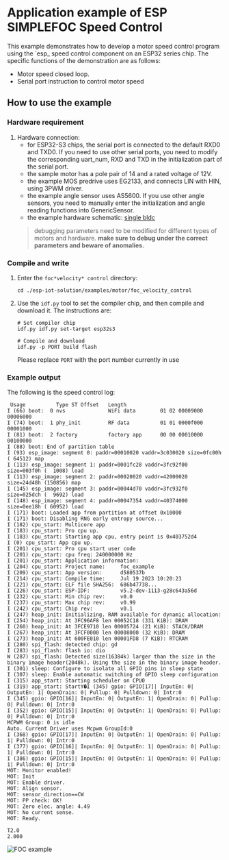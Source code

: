 # Application example of ESP SIMPLEFOC Speed Control

This example demonstrates how to develop a motor speed control program using the `esp_ speed control component on an ESP32 series chip.
The specific functions of the demonstration are as follows:

- Motor speed closed loop.
- Serial port instruction to control motor speed

## How to use the example

### Hardware requirement

1. Hardware connection:
    * for ESP32-S3 chips, the serial port is connected to the default RXD0 and TXD0. If you need to use other serial ports, you need to modify the corresponding uart_num, RXD and TXD in the initialization part of the serial port.
    * the sample motor has a pole pair of 14 and a rated voltage of 12V.
    * the example MOS predrive uses EG2133, and connects LIN with HIN, using 3PWM driver.
    * the example angle sensor uses AS5600. If you use other angle sensors, you need to manually enter the initialization and angle reading functions into GenericSensor.
    * the example hardware schematic: [single bldc](https://dl.espressif.com/AE/esp-iot-solution/docs/foc_hardware_single_bldc.pdf)
    > debugging parameters need to be modified for different types of motors and hardware. **make sure to debug under the correct parameters and beware of anomalies.**

### Compile and write

1. Enter the `foc*velocity* control` directory:

    ```linux
    cd ./esp-iot-solution/examples/motor/foc_velocity_control
    ```

2. Use the `idf.py` tool to set the compiler chip, and then compile and download it. The instructions are:

    ```linux
    # Set compiler chip
    idf.py idf.py set-target esp32s3

    # Compile and download
    idf.py -p PORT build flash
    ```

    Please replace `PORT` with the port number currently in use

### Example output

The following is the speed control log:

```log
 Usage          Type ST Offset   Length
I (66) boot:  0 nvs              WiFi data        01 02 00009000 00006000
I (74) boot:  1 phy_init         RF data          01 01 0000f000 00001000
I (81) boot:  2 factory          factory app      00 00 00010000 00100000
I (88) boot: End of partition table
I (93) esp_image: segment 0: paddr=00010020 vaddr=3c030020 size=0fc00h ( 64512) map
I (113) esp_image: segment 1: paddr=0001fc28 vaddr=3fc92f00 size=003f0h (  1008) load
I (113) esp_image: segment 2: paddr=00020020 vaddr=42000020 size=24d48h (150856) map
I (145) esp_image: segment 3: paddr=00044d70 vaddr=3fc932f0 size=025dch (  9692) load
I (148) esp_image: segment 4: paddr=00047354 vaddr=40374000 size=0ee18h ( 60952) load
I (171) boot: Loaded app from partition at offset 0x10000
I (171) boot: Disabling RNG early entropy source...
I (182) cpu_start: Multicore app
I (183) cpu_start: Pro cpu up.
I (183) cpu_start: Starting app cpu, entry point is 0x403752d4
I (0) cpu_start: App cpu up.
I (201) cpu_start: Pro cpu start user code
I (201) cpu_start: cpu freq: 240000000 Hz
I (201) cpu_start: Application information:
I (204) cpu_start: Project name:     foc_example
I (209) cpu_start: App version:      d580537b
I (214) cpu_start: Compile time:     Jul 19 2023 10:20:23
I (221) cpu_start: ELF file SHA256:  686b47738...
I (226) cpu_start: ESP-IDF:          v5.2-dev-1113-g28c643a56d
I (232) cpu_start: Min chip rev:     v0.0
I (237) cpu_start: Max chip rev:     v0.99
I (242) cpu_start: Chip rev:         v0.1
I (247) heap_init: Initializing. RAM available for dynamic allocation:
I (254) heap_init: At 3FC96AF8 len 00052C18 (331 KiB): DRAM
I (260) heap_init: At 3FCE9710 len 00005724 (21 KiB): STACK/DRAM
I (267) heap_init: At 3FCF0000 len 00008000 (32 KiB): DRAM
I (273) heap_init: At 600FE010 len 00001FD8 (7 KiB): RTCRAM
I (280) spi_flash: detected chip: gd
I (283) spi_flash: flash io: dio
W (287) spi_flash: Detected size(16384k) larger than the size in the binary image header(2048k). Using the size in the binary image header.
I (301) sleep: Configure to isolate all GPIO pins in sleep state
I (307) sleep: Enable automatic switching of GPIO sleep configuration
I (315) app_start: Starting scheduler on CPU0
I (319) app_start: StartY�I (345) gpio: GPIO[17]| InputEn: 0| OutputEn: 1| OpenDrain: 0| Pullup: 0| Pulldown: 0| Intr:0
I (345) gpio: GPIO[16]| InputEn: 0| OutputEn: 1| OpenDrain: 0| Pullup: 0| Pulldown: 0| Intr:0
I (352) gpio: GPIO[15]| InputEn: 0| OutputEn: 1| OpenDrain: 0| Pullup: 0| Pulldown: 0| Intr:0
MCPWM Group: 0 is idle
Auto. Current Driver uses Mcpwm GroupId:0
I (368) gpio: GPIO[17]| InputEn: 0| OutputEn: 1| OpenDrain: 0| Pullup: 1| Pulldown: 0| Intr:0
I (377) gpio: GPIO[16]| InputEn: 0| OutputEn: 1| OpenDrain: 0| Pullup: 1| Pulldown: 0| Intr:0
I (386) gpio: GPIO[15]| InputEn: 0| OutputEn: 1| OpenDrain: 0| Pullup: 1| Pulldown: 0| Intr:0
MOT: Monitor enabled!
MOT: Init
MOT: Enable driver.
MOT: Align sensor.
MOT: sensor_direction==CW
MOT: PP check: OK!
MOT: Zero elec. angle: 4.49
MOT: No current sense.
MOT: Ready.

T2.0
2.000
```

![FOC example](https://dl.espressif.com/ae/esp-iot-solution/foc*close*loop.gif)
